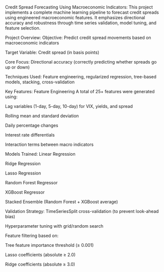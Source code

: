 Credit Spread Forecasting Using Macroeconomic Indicators:
This project implements a complete machine learning pipeline to forecast credit spreads using engineered macroeconomic features. It emphasizes directional accuracy and robustness through time series validation, model tuning, and feature selection.

Project Overview:
Objective: Predict credit spread movements based on macroeconomic indicators

Target Variable: Credit spread (in basis points)

Core Focus: Directional accuracy (correctly predicting whether spreads go up or down)

Techniques Used: Feature engineering, regularized regression, tree-based models, stacking, cross-validation

Key Features:
Feature Engineering
A total of 25+ features were generated using:

Lag variables (1-day, 5-day, 10-day) for VIX, yields, and spread

Rolling mean and standard deviation

Daily percentage changes

Interest rate differentials

Interaction terms between macro indicators

Models Trained:
Linear Regression

Ridge Regression

Lasso Regression

Random Forest Regressor

XGBoost Regressor

Stacked Ensemble (Random Forest + XGBoost average)

Validation Strategy:
TimeSeriesSplit cross-validation (to prevent look-ahead bias)

Hyperparameter tuning with grid/random search

Feature filtering based on:

Tree feature importance threshold (≥ 0.001)

Lasso coefficients (absolute ≥ 2.0)

Ridge coefficients (absolute ≥ 3.0)

